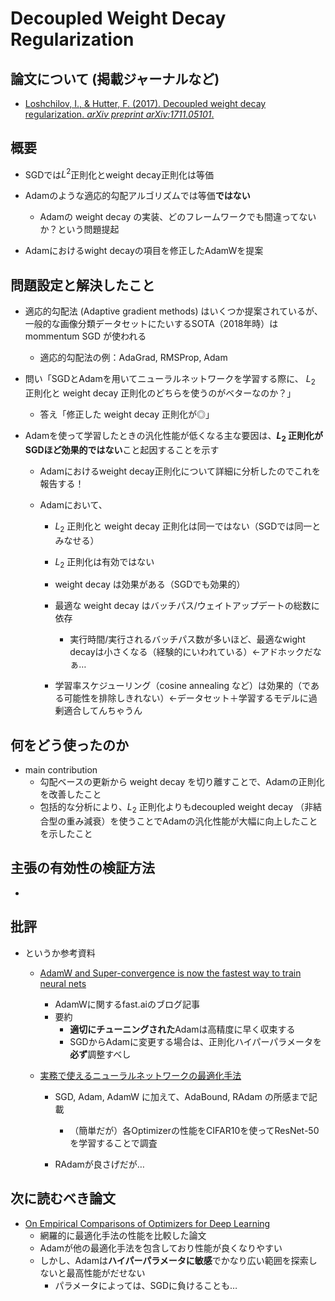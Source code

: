 # Decoupled Weight Decay Regularization

## 論文について (掲載ジャーナルなど)
- [Loshchilov, I., & Hutter, F. (2017). Decoupled weight decay regularization. *arXiv preprint arXiv:1711.05101*.](https://arxiv.org/pdf/1711.05101.pdf)

## 概要
- SGDでは$L^2$正則化とweight decay正則化は等価
- Adamのような適応的勾配アルゴリズムでは等価**ではない**
  - Adamの weight decay の実装、どのフレームワークでも間違ってないか？という問題提起

- Adamにおけるwight decayの項目を修正したAdamWを提案

## 問題設定と解決したこと
- 適応的勾配法 (Adaptive gradient methods) はいくつか提案されているが、一般的な画像分類データセットにたいするSOTA（2018年時）はmommentum SGD が使われる
  - 適応的勾配法の例：AdaGrad, RMSProp, Adam

- 問い「SGDとAdamを用いてニューラルネットワークを学習する際に、 $L_2$ 正則化と weight decay 正則化のどちらを使うのがベターなのか？」
  - 答え「修正した weight decay 正則化が◎」

- Adamを使って学習したときの汎化性能が低くなる主な要因は、**$L_2$ 正則化がSGDほど効果的ではない**こと起因することを示す
  - Adamにおけるweight decay正則化について詳細に分析したのでこれを報告する！

  - Adamにおいて、
    - $L_2$ 正則化と weight decay 正則化は同一ではない（SGDでは同一とみなせる）
    - $L_2$ 正則化は有効ではない
    - weight decay は効果がある（SGDでも効果的）
    - 最適な weight decay はバッチパス/ウェイトアップデートの総数に依存
      - 実行時間/実行されるバッチパス数が多いほど、最適なwight decayは小さくなる（経験的にいわれている）←アドホックだなぁ…

    - 学習率スケジューリング（cosine annealing など）は効果的（である可能性を排除しきれない）←データセット＋学習するモデルに過剰適合してんちゃうん


## 何をどう使ったのか
- main contribution
  - 勾配ベースの更新から weight decay を切り離すことで、Adamの正則化を改善したこと
  - 包括的な分析により、$L_2$ 正則化よりもdecoupled weight decay （非結合型の重み減衰）を使うことでAdamの汎化性能が大幅に向上したことを示したこと


## 主張の有効性の検証方法
- 

## 批評
- というか参考資料
  - [AdamW and Super-convergence is now the fastest way to train neural nets ](https://www.fast.ai/2018/07/02/adam-weight-decay/)
    - AdamWに関するfast.aiのブログ記事
    - 要約
      - **適切にチューニングされた**Adamは高精度に早く収束する
      - SGDからAdamに変更する場合は、正則化ハイパーパラメータを**必ず**調整すべし

  - [実務で使えるニューラルネットワークの最適化手法](https://acro-engineer.hatenablog.com/entry/2019/12/25/130000)
    - SGD, Adam, AdamW に加えて、AdaBound, RAdam の所感まで記載
      - （簡単だが）各Optimizerの性能をCIFAR10を使ってResNet-50を学習することで調査

    - RAdamが良さげだが…


## 次に読むべき論文
- [On Empirical Comparisons of Optimizers for Deep Learning](https://arxiv.org/pdf/1910.05446.pdf)
  - 網羅的に最適化手法の性能を比較した論文
  - Adamが他の最適化手法を包含しており性能が良くなりやすい
  - しかし、Adamは**ハイパーパラメータに敏感**でかなり広い範囲を探索しないと最高性能がだせない
    - パラメータによっては、SGDに負けることも…
